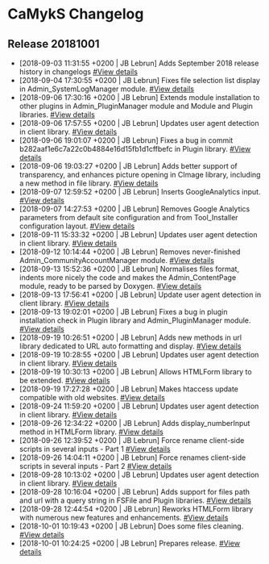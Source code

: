 # CaMykS Changelog
## Release 20181001

* [2018-09-03 11:31:55 +0200 | JB Lebrun] Adds September 2018 release history in changelogs [#View details](https://github.com/Dj1b/CaMykS/commit/6e841cc13b6b48d553d1eba61902810f2c3c4b39)
* [2018-09-04 17:30:55 +0200 | JB Lebrun] Fixes file selection list display in Admin_SystemLogManager module. [#View details](https://github.com/Dj1b/CaMykS/commit/e2105e4ddb7278da934df142f285f3a4a4d0a108)
* [2018-09-06 17:30:16 +0200 | JB Lebrun] Extends module installation to other plugins in Admin_PluginManager module and Module and Plugin libraries. [#View details](https://github.com/Dj1b/CaMykS/commit/b282aaf1e6c7a22c0b4884e16d15fb1d1cffbefc)
* [2018-09-06 17:57:55 +0200 | JB Lebrun] Updates user agent detection in client library. [#View details](https://github.com/Dj1b/CaMykS/commit/98f61982fd10992d85eb520fa94e173abe58505e)
* [2018-09-06 19:01:07 +0200 | JB Lebrun] Fixes a bug in commit b282aaf1e6c7a22c0b4884e16d15fb1d1cffbefc in Plugin library. [#View details](https://github.com/Dj1b/CaMykS/commit/7e4cfa8777b8e0716497704c74524cb208cff892)
* [2018-09-06 19:03:27 +0200 | JB Lebrun] Adds better support of transparency, and enhances picture opening in CImage library, including a new method in file library. [#View details](https://github.com/Dj1b/CaMykS/commit/d1e29a2b2542ba0340fa10483b4e8aad2a673cf8)
* [2018-09-07 12:59:52 +0200 | JB Lebrun] Inserts GoogleAnalytics input. [#View details](https://github.com/Dj1b/CaMykS/commit/d2f510a0e9f0ac7c5d13d82c2552ef552fabea71)
* [2018-09-07 14:27:53 +0200 | JB Lebrun] Removes Google Analytics parameters from default site configuration and from Tool_Installer configuration layout. [#View details](https://github.com/Dj1b/CaMykS/commit/b34fd0d574ffef7e43a06ea0a5aaed21ed9fd828)
* [2018-09-11 15:33:32 +0200 | JB Lebrun] Updates user agent detection in client library. [#View details](https://github.com/Dj1b/CaMykS/commit/ec4e7cb227dd53616876dc990ad16739b1a3cf45)
* [2018-09-12 10:14:44 +0200 | JB Lebrun] Removes never-finished Admin_CommunityAccountManager module. [#View details](https://github.com/Dj1b/CaMykS/commit/6f7bcedf8ada4b99072ba2a29ad977f174a23cee)
* [2018-09-13 15:52:36 +0200 | JB Lebrun] Normalises files format, indents more nicely the code and makes the Admin_ContentPage module, ready to be parsed by Doxygen. [#View details](https://github.com/Dj1b/CaMykS/commit/c90e6ea1bb5ac020e114e6d9e61f7f9d0e11644f)
* [2018-09-13 17:56:41 +0200 | JB Lebrun] Update user agent detection in client library. [#View details](https://github.com/Dj1b/CaMykS/commit/7d7f059fff17025e561b3a3438f33d814099ef85)
* [2018-09-13 19:02:01 +0200 | JB Lebrun] Fixes a bug in plugin installation check in Plugin library and Admin_PluginManager module. [#View details](https://github.com/Dj1b/CaMykS/commit/8073f6454b9916a3ccdc9bf0f0387d656536139a)
* [2018-09-19 10:26:51 +0200 | JB Lebrun] Adds new methods in url library dedicated to URL auto formatting and display. [#View details](https://github.com/Dj1b/CaMykS/commit/606f6f2e969bd8b378dd63fde48b0cc9b3c209a6)
* [2018-09-19 10:28:55 +0200 | JB Lebrun] Updates user agent detection in client library. [#View details](https://github.com/Dj1b/CaMykS/commit/a43e8d1f3e4604f0a7ac509d0540507013a279c5)
* [2018-09-19 10:30:13 +0200 | JB Lebrun] Allows HTMLForm library to be extended. [#View details](https://github.com/Dj1b/CaMykS/commit/623a5e1fb0857db1f7f35f3b0d573c480b7d0f33)
* [2018-09-19 17:27:28 +0200 | JB Lebrun] Makes htaccess update compatible with old websites. [#View details](https://github.com/Dj1b/CaMykS/commit/f49365e126d6569a8b8f9f46edd8ab4f43dab2a2)
* [2018-09-24 11:59:20 +0200 | JB Lebrun] Updates user agent detection in client library. [#View details](https://github.com/Dj1b/CaMykS/commit/0a585bb9f6ce5e6f8925f91283962a5c0bf8074a)
* [2018-09-26 12:34:22 +0200 | JB Lebrun] Adds display_numberInput method in HTMLForm library. [#View details](https://github.com/Dj1b/CaMykS/commit/67b40f026782641ed81c5d5047deea078e954b61)
* [2018-09-26 12:39:52 +0200 | JB Lebrun] Force rename client-side scripts in several inputs - Part 1 [#View details](https://github.com/Dj1b/CaMykS/commit/bb071b8bc703979d2b7a4f61635fa08e13157e82)
* [2018-09-26 14:04:11 +0200 | JB Lebrun] Force renames client-side scripts in several inputs - Part 2 [#View details](https://github.com/Dj1b/CaMykS/commit/e6bfb3996f83a7291debe92bb8d61d4210b1cfb9)
* [2018-09-28 10:13:02 +0200 | JB Lebrun] Updates user agent detection in client library. [#View details](https://github.com/Dj1b/CaMykS/commit/89e20c96cea5f103653c4dcd7eb108a5193ab8b5)
* [2018-09-28 10:16:04 +0200 | JB Lebrun] Adds support for files path and url with a query string in FSFile and Plugin libraries. [#View details](https://github.com/Dj1b/CaMykS/commit/6d7338a7b4ebe3ecaafa365d7d9c653a9b606fd5)
* [2018-09-28 12:44:54 +0200 | JB Lebrun] Reworks HTMLForm library with numerous new features and enhancements. [#View details](https://github.com/Dj1b/CaMykS/commit/9959fe62ce4337c5194a61a3e77f533afa8e039f)
* [2018-10-01 10:19:43 +0200 | JB Lebrun] Does some files cleaning. [#View details](https://github.com/Dj1b/CaMykS/commit/47daf8d09475739ff1f09d593082b03c2a9dbb3a)
* [2018-10-01 10:24:25 +0200 | JB Lebrun] Prepares release. [#View details](https://github.com/Dj1b/CaMykS/commit/14d463583fc74fd7cdb23839f24ca2b7bac3e0c7)
